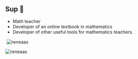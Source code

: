 ## Sup 👋

* Math teacher
* Developer of an online textbook in mathematics
* Developer of other useful tools for mathematics teachers.

<p>&nbsp;<img align="center" src="https://github-readme-stats.vercel.app/api?username=reneaas&show_icons=true&locale=en" alt="reneaas" /></p>

<p><img align="center" src="https://github-readme-streak-stats.herokuapp.com/?user=reneaas&" alt="reneaas" /></p>
